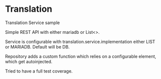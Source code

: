 # Translation
Translation Service sample

Simple REST API with either mariadb or List<>.

Service is configurable with translation.service.implementation either LIST or MARIADB. Default will be DB.

Repository adds a custom function which relies on a configurable element, which get autoinjected.

Tried to have a full test coverage.
